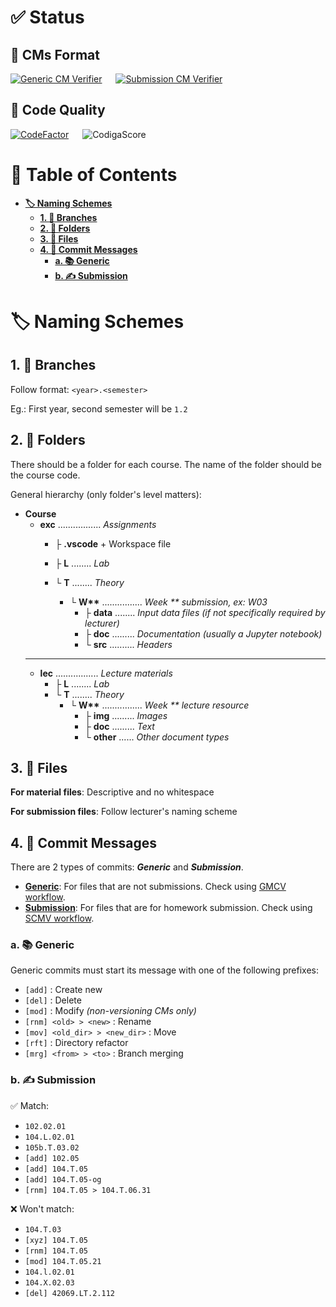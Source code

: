 # ✅ Status
## 💬 CMs Format
[![Generic CM Verifier](https://github.com/itsdmd/University/actions/workflows/gcmv.yml/badge.svg?branch=1.2)](https://github.com/itsdmd/University/actions/workflows/gcmv.yml) &emsp; [![Submission CM Verifier](https://github.com/itsdmd/University/actions/workflows/scmv.yml/badge.svg?branch=1.2)](https://github.com/itsdmd/University/actions/workflows/scmv.yml)

## 💎 Code Quality
[![CodeFactor](https://www.codefactor.io/repository/github/itsdmd/university/badge)](https://www.codefactor.io/repository/github/itsdmd/university) &emsp; ![CodigaScore](https://api.codiga.io/project/32682/score/svg)

# 📜 Table of Contents
- **[🏷️ Naming Schemes](#%EF%B8%8F-naming-schemes)**
	- **[1. 🌿 Branches](#1--branches)**
	- **[2. 📁 Folders](#2--folders)**
	- **[3. 📄 Files](#3--files)**
	- **[4. 💬 Commit Messages](#4--commit-messages)**
		- **[a. 📚 Generic](#a--generic)**
		- **[b. ✍ Submission](#b--submission)**

# 🏷️ Naming Schemes
## 1. 🌿 Branches
Follow format: ```<year>.<semester>```

Eg.: First year, second semester will be ```1.2```

## 2. 📁 Folders
There should be a folder for each course. The name of the folder should be the course code.

General hierarchy (only folder's level matters):
- **Course**
	- **exc** ................. _Assignments_
		- ├ **.vscode** + Workspace file
		- ├ **L** ........ _Lab_
		- └ **T** ........ _Theory_
			
			- └ **W\*\*** ................ _Week \*\* submission, ex: W03_
				- ├ **data** ........ _Input data files (if not specifically required by lecturer)_
				- ├ **doc** ......... _Documentation (usually a Jupyter notebook)_
				- └ **src** .......... _Headers_
	---
	- **lec** ................. _Lecture materials_
		- ├ **L** ........ _Lab_
		- └ **T** ........ _Theory_
			- └ **W\*\*** ................ _Week \*\* lecture resource_
				- ├ **img** ......... _Images_
				- ├ **doc** ......... _Text_
				- └ **other** ...... _Other document types_

## 3. 📄 Files
**For material files**: Descriptive and no whitespace

**For submission files**: Follow lecturer's naming scheme

## 4. 💬 Commit Messages
There are 2 types of commits: **_Generic_** and **_Submission_**.
- **[Generic](#a--generic)**: For files that are not submissions. Check using [GMCV workflow](https://github.com/itsdmd/University/actions/workflows/gcmv.yml).
- **[Submission](#b--submission)**: For files that are for homework submission. Check using [SCMV workflow](https://github.com/itsdmd/University/actions/workflows/scmv.yml).

### a. 📚 Generic
Generic commits must start its message with one of the following prefixes:

- ```[add]``` : Create new
- ```[del]``` : Delete
- ```[mod]``` : Modify *(non-versioning CMs only)*
- ```[rnm] <old> > <new>``` : Rename
- ```[mov] <old_dir> > <new_dir>``` : Move
- ```[rft]``` : Directory refactor
- ```[mrg] <from> > <to>``` : Branch merging

### b. ✍ Submission

✅ Match:
- ```102.02.01```
- ```104.L.02.01```
- ```105b.T.03.02```
- ```[add] 102.05```
- ```[add] 104.T.05```
- ```[add] 104.T.05-og```
- ```[rnm] 104.T.05 > 104.T.06.31```

❌ Won't match:
- ```104.T.03```
- ```[xyz] 104.T.05```
- ```[rnm] 104.T.05```
- ```[mod] 104.T.05.21```
- ```104.l.02.01```
- ```104.X.02.03```
- ```[del] 42069.LT.2.112```